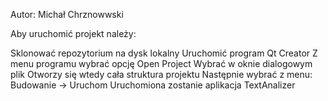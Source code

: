 Autor: Michał Chrznowwski

Aby uruchomić projekt należy:

Sklonować repozytorium na dysk lokalny
Uruchomić program Qt Creator
Z menu programu wybrać opcję Open Project
Wybrać w oknie dialogowym plik
Otworzy się wtedy cała struktura projektu
Następnie wybrać z menu: Budowanie -> Uruchom
Uruchomiona zostanie aplikacja TextAnalizer
